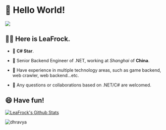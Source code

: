 #  👋 Hello World!

![](https://komarev.com/ghpvc/?username=LeaFrock)

## 🧑🏻 Here is LeaFrock.

* :star2: **C# Star**.

* :school: Senior Backend Engineer of .NET, working at *Shanghai* of **China**.

* :muscle: Have experience in multiple technology areas, such as game backend, web crawler, web backend...etc.

* 💬 Any questions or collaborations based on .NET/C# are welcomed.

## 😄 Have fun!

[![LeaFrock's Github Stats](https://github-readme-stats.vercel.app/api?username=LeaFrock&show_icons=true&theme=merko&count_private=true&include_all_commits=true)](https://github.com/LeaFrock)

<p align="left"> <img src="https://github-profile-trophy.vercel.app/?username=dhravya" alt="dhravya" /> </p>
